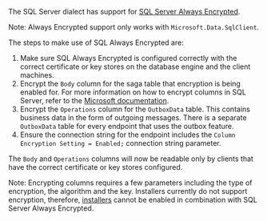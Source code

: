 The SQL Server dialect has support for [SQL Server Always Encrypted](https://docs.microsoft.com/en-us/sql/relational-databases/security/encryption/always-encrypted-database-engine).

Note: Always Encrypted support only works with `Microsoft.Data.SqlClient`.

The steps to make use of SQL Always Encrypted are:

1. Make sure SQL Always Encrypted is configured correctly with the correct certificate or key stores on the database engine and the client machines.
1. Encrypt the `Body` column for the saga table that encryption is being enabled for. For more information on how to encrypt columns in SQL Server, refer to the [Microsoft documentation](https://docs.microsoft.com/en-us/sql/connect/ado-net/sql/sqlclient-support-always-encrypted?view=sql-server-ver15#retrieving-and-modifying-data-in-encrypted-columns).
1. Encrypt the `Operations` column for the `OutboxData` table. This contains business data in the form of outgoing messages. There is a separate `OutboxData` table for every endpoint that uses the outbox feature.
1. Ensure the connection string for the endpoint includes the `Column Encryption Setting = Enabled;` connection string parameter.

The `Body` and `Operations` columns will now be readable only by clients that have the correct certificate or key stores configured.

Note: Encrypting columns requires a few parameters including the type of encryption, the algorithm and the key. Installers currently do not support encryption, therefore, [installers](/nservicebus/operations/installers.md) cannot be enabled in combination with SQL Server Always Encrypted.